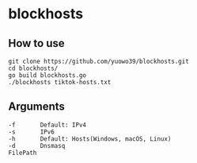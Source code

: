 # blockhosts
## How to use
    git clone https://github.com/yuowo39/blockhosts.git
    cd blockhosts/
    go build blockhosts.go
    ./blockhosts tiktok-hosts.txt
## Arguments
    -f       Default: IPv4
    -s       IPv6
    -h       Default: Hosts(Windows, macOS, Linux)
    -d       Dnsmasq
    FilePath
